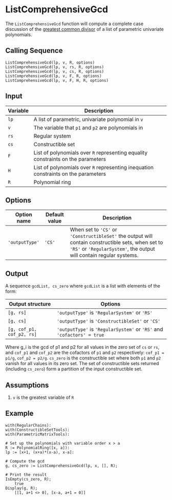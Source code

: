 # ListComprehensiveGcd
The `ListComprehensiveGcd` function will compute a complete case discussion of the [greatest common divisor](https://en.wikipedia.org/wiki/Polynomial_greatest_common_divisor) of a list of parametric univariate polynomials.

## Calling Sequence
```
ListComprehensiveGcd(lp, v, R, options)
ListComprehensiveGcd(lp, v, rs, R, options)
ListComprehensiveGcd(lp, v, cs, R, options)
ListComprehensiveGcd(lp, v, F, R, options)
ListComprehensiveGcd(lp, v, F, H, R, options)
```

## Input

| Variable | Description |
| - | - |
| `lp` | A list of parametric, univariate polynomial in `v` |
| `v`  | The variable that `p1` and `p2` are polynomials in |
| `rs` | Regular system |
| `cs` | Constructible set |
| `F`  | List of polynomials over `R` representing equality constraints on the parameters |
| `H`  | List of polynomials over `R` representing inequation constraints on the parameters |
| `R`  | Polynomial ring |

## Options

| Option name | Default value | Description |
| - | - | - |
| `'outputType'` | `'CS'` | When set to `'CS'` or `'ConstructibleSet'` the output will contain constructible sets, when set to `'RS'` or `'RegularSystem'`, the output will contain regular systems. |

## Output

A sequence `gcdList, cs_zero` where `gcdList` is a list with elements of the form:

| Output structure | Options |
| - | - |
| `[g, rs]` | `'outputType'` is `'RegularSystem'` or `'RS'` |
| `[g, cs]` | `'outputType'` is `'ConstructibleSet'` or `'CS'` |
| `[g, cof_p1, cof_p2, rs]` | `'outputType'` is `'RegularSystem'` or `'RS'` and `'cofactors' = true` |

Where g_i is the gcd of p1 and p2 for all values in the zero set of `cs` or `rs`, and `cof_p1` and `cof_p2` are the cofactors of `p1` and `p2` respectively: `cof_p1 = p1/g`, `cof_p2 = p2/g`. `cs_zero` is the constructible set where both `p1` and `p2` vanish for all values in its zero set. The set of constructible sets returned (including `cs_zero`) form a partition of the input constructible set.

## Assumptions
1. `v` is the greatest variable of `R`

## Example
```
with(RegularChains):
with(ConstructibleSetTools):
with(ParametricMatrixTools):

# Set up the polynomials with variable order x > a
R := PolynomialRing([x, a]):
lp := [x+1, (x+a)*(x-a), x-a]:

# Compute the gcd
g, cs_zero := ListComprehensiveGcd(lp, x, [], R);

# Print the result
IsEmpty(cs_zero, R);
    true
Display(g, R);
    [[1, a+1 <> 0], [x-a, a+1 = 0]]
```
